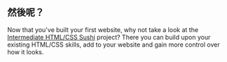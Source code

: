 ## 然後呢？

Now that you've built your first website, why not take a look at the [Intermediate HTML/CSS Sushi](https://projects.raspberrypi.org/en/projects/cd-intermediate-html-css-sushi/) project? There you can build upon your existing HTML/CSS skills, add to your website and gain more control over how it looks.